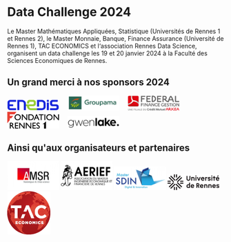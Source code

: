 # Data Challenge 2024

Le Master Mathématiques Appliquées, Statistique (Universités de Rennes 1 et Rennes 2), le Master Monnaie, Banque, Finance Assurance (Université de Rennes 1), TAC ECONOMICS et l‘association Rennes Data Science, organisent un data challenge les 19 et 20 janvier 2024 à la Faculté des Sciences Economiques de Rennes.


## Un grand merci à nos sponsors 2024

<a href="https://www.enedis.fr" target="_blank"><img src="img/logo_enedis.png" width="120"></a> &nbsp; &nbsp;
<a href="https://www.groupama.fr/" target="_blank"><img src="img/Groupama_FB_RVB.jpg" width="120"></a> &nbsp; &nbsp;
<a href="https://www.federal-finance-gestion.fr" target="_blank"><img src="img/arkea-300x89.png" width="120"></a> &nbsp; &nbsp;
<a href="https://fondation.univ-rennes.fr/" target="_blank"><img src="img/logo-Fondation-Rennes1-couleur-nobaseline.png" width="120"></a> &nbsp; &nbsp;
<a href="https://www.gwenlake.com/" target="_blank"><img src="img/gwenlake.png" width="120"></a> &nbsp; &nbsp;


## Ainsi qu'aux organisateurs et partenaires
<a href="https://eco.univ-rennes.fr/amsr" target="_blank"><img src="img/logo_amsr.jpg" width="120"></a>
<a href="https://eco.univ-rennes.fr/aerief" target="_blank"><img src="img/logo_aerief.jpg" width="120"></a>
<a href="https://eco.univ-rennes.fr/aser" target="_blank"><img src="img/ASER-sdin-1024x475.png" width="120"></a>
<a href="https://www.univ-rennes.fr/" target="_blank"><img src="img/UNIRENNES_LOGOnoir_0.png" width="120"></a>
<a href="https://taceconomics.com" target="_blank"><img src="img/taceconomics-100px-white.png" width="100"></a>
